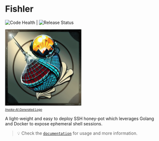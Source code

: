 # Fishler

![Code Health](https://github.com/archimoebius/fishler/actions/workflows/golang.yml/badge.svg) | ![Release Status](https://github.com/archimoebius/fishler/actions/workflows/goreleaser.yml/badge.svg)


<p>
    <img src="https://raw.githubusercontent.com/ArchiMoebius/fishler/main/mkdocs/docs/images/logo.png" width="250px" height="250px" alt="logo.png"></br>
    <em style="font-size:0.7em"><a href="https://github.com/invoke-ai/InvokeAI" alt="https://github.com/invoke-ai/InvokeAI" target="_blank">Invoke-AI Generated Logo</a></em>
</p>

A light-weight and easy to deploy SSH honey-pot which leverages Golang and Docker to expose ephemeral shell sessions.

> 💡 Check the [`documentation`](https://archimoebius.github.io/fishler/) for usage and more information.